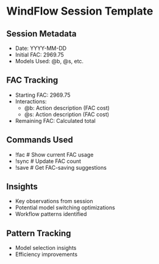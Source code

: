 # WindFlow Session Template

## Session Metadata
- Date: YYYY-MM-DD
- Initial FAC: 2969.75
- Models Used: @b, @s, etc.

## FAC Tracking
- Starting FAC: 2969.75
- Interactions:
  - @b: Action description (FAC cost)
  - @s: Action description (FAC cost)
- Remaining FAC: Calculated total

## Commands Used
- !fac    # Show current FAC usage
- !sync   # Update FAC count
- !save   # Get FAC-saving suggestions

## Insights
- Key observations from session
- Potential model switching optimizations
- Workflow patterns identified

## Pattern Tracking
- Model selection insights
- Efficiency improvements
